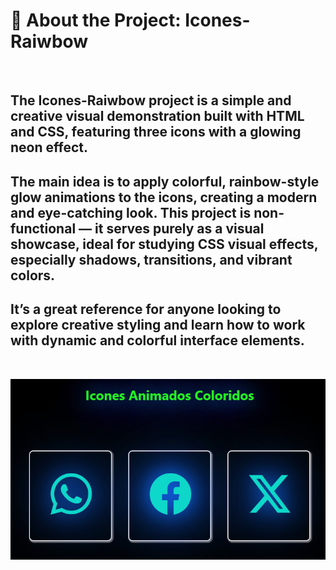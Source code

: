 # 🌈 About the Project: Icones-Raiwbow

<br>

## The Icones-Raiwbow project is a simple and creative visual demonstration built with HTML and CSS, featuring three icons with a glowing neon effect.

## The main idea is to apply colorful, rainbow-style glow animations to the icons, creating a modern and eye-catching look. This project is non-functional — it serves purely as a visual showcase, ideal for studying CSS visual effects, especially shadows, transitions, and vibrant colors.

## It’s a great reference for anyone looking to explore creative styling and learn how to work with dynamic and colorful interface elements.

<br>

<p align="center">
  <img src="neon.png" width="auto">
</p>
